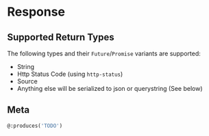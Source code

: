 # Response

## Supported Return Types

The following types and their `Future`/`Promise` variants are supported:

- String
- Http Status Code (using `http-status`)
- Source
- Anything else will be serialized to json or querystring (See below)

## Meta

```haxe
@:produces('TODO')
```